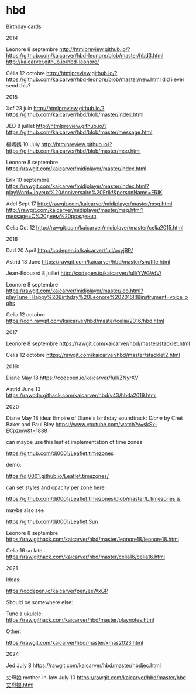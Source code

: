 # hbd

Birthday cards

2014

Léonore 8 septembre
http://htmlpreview.github.io/?https://github.com/kaicarver/hbd-leonore/blob/master/hbd3.html
http://kaicarver.github.io/hbd-leonore/

Célia 12 octobre
http://htmlpreview.github.io/?https://github.com/kaicarver/hbd-leonore/blob/master/new.html
did i ever send this?

2015

Xof 23 juin
http://htmlpreview.github.io/?https://github.com/kaicarver/hbd/blob/master/index.html

JED 8 juillet
http://htmlpreview.github.io/?https://github.com/kaicarver/hbd/blob/master/message.html

楊媽媽 10 July
http://htmlpreview.github.io/?https://github.com/kaicarver/hbd/blob/master/msg.html

Léonore 8 septembre
https://rawgit.com/kaicarver/midiplayer/master/index.html

Erik 10 septembre
https://rawgit.com/kaicarver/midiplayer/master/index.html?playWord=Joyeux%20Anniversaire%20Erik!&personName=ERIK

Adel Sept 17
http://rawgit.com/kaicarver/midiplayer/master/msg.html
http://rawgit.com/kaicarver/midiplayer/master/msg.html?message=С%20днем%20​​рождения

Celia Oct 12
http://rawgit.com/kaicarver/midiplayer/master/celia2015.html

2016

Dad 20 April
http://codepen.io/kaicarver/full/oxyjBP/

Astrid 13 June
https://rawgit.com/kaicarver/hbd/master/shuffle.html

Jean-Édouard 8 juillet
http://codepen.io/kaicarver/full/YWGVdV/

Leonore 8 septembre
https://rawgit.com/kaicarver/midiplayer/master/leo.html?playTune=Happy%20Birthday%20Leonore%202016!!!&instrument=voice_oohs

Celia 12 octobre
https://cdn.rawgit.com/kaicarver/hbd/master/celia/2016/hbd.html

2017

Léonore 8 septembre
https://rawgit.com/kaicarver/hbd/master/stacklet.html

Celia 12 octobre
https://rawgit.com/kaicarver/hbd/master/stacklet2.html

2019:

Diane May 18
https://codepen.io/kaicarver/full/ZNyrXV

Astrid June 13
https://rawcdn.githack.com/kaicarver/hbd/v43/hbda2019.html

2020

Diane May 18
idea: Empire of Diane's birthday
soundtrack: _Diane_ by Chet Baker and Paul Bley
https://www.youtube.com/watch?v=skSx-ECpzmw&t=1888

can maybe use this leaflet implementation of time zones

https://github.com/dj0001/Leaflet.timezones

demo:

https://dj0001.github.io/Leaflet.timezones/

can set styles and opacity per zone here:

https://github.com/dj0001/Leaflet.timezones/blob/master/L.timezones.js

maybe also see

https://github.com/dj0001/Leaflet.Sun

Léonore 8 septembre
https://raw.githack.com/kaicarver/hbd/master/leonore18/leonore18.html

Celia 16 so late...
https://raw.githack.com/kaicarver/hbd/master/celia16/celia16.html

2021

Ideas:

https://codepen.io/kaicarver/pen/eeWxGP


Should be somewhere else:

Tune a ukulele:
https://raw.githack.com/kaicarver/hbd/master/playnotes.html


Other:

https://rawgit.com/kaicarver/hbd/master/xmas2023.html

2024

Jed July 8 https://rawgit.com/kaicarver/hbd/master/hbdjec.html

丈母娘 mother-in-law July 10 https://rawgit.com/kaicarver/hbd/master/hbd丈母娘.html
